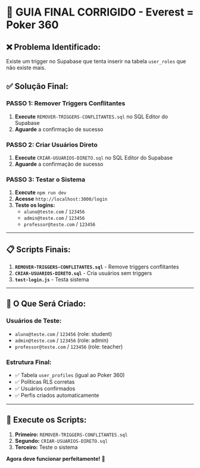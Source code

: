 # 🚀 GUIA FINAL CORRIGIDO - Everest = Poker 360

## ❌ **Problema Identificado:**
Existe um trigger no Supabase que tenta inserir na tabela `user_roles` que não existe mais.

## ✅ **Solução Final:**

### **PASSO 1: Remover Triggers Conflitantes**
1. **Execute** `REMOVER-TRIGGERS-CONFLITANTES.sql` no SQL Editor do Supabase
2. **Aguarde** a confirmação de sucesso

### **PASSO 2: Criar Usuários Direto**
1. **Execute** `CRIAR-USUARIOS-DIRETO.sql` no SQL Editor do Supabase
2. **Aguarde** a confirmação de sucesso

### **PASSO 3: Testar o Sistema**
1. **Execute** `npm run dev`
2. **Acesse** `http://localhost:3000/login`
3. **Teste os logins:**
   - `aluno@teste.com` / `123456`
   - `admin@teste.com` / `123456`
   - `professor@teste.com` / `123456`

---

## 📋 **Scripts Finais:**

1. **`REMOVER-TRIGGERS-CONFLITANTES.sql`** - Remove triggers conflitantes
2. **`CRIAR-USUARIOS-DIRETO.sql`** - Cria usuários sem triggers
3. **`test-login.js`** - Testa sistema

---

## 🎯 **O Que Será Criado:**

### **Usuários de Teste:**
- `aluno@teste.com` / `123456` (role: student)
- `admin@teste.com` / `123456` (role: admin)  
- `professor@teste.com` / `123456` (role: teacher)

### **Estrutura Final:**
- ✅ Tabela `user_profiles` (igual ao Poker 360)
- ✅ Políticas RLS corretas
- ✅ Usuários confirmados
- ✅ Perfis criados automaticamente

---

## 🚀 **Execute os Scripts:**

1. **Primeiro:** `REMOVER-TRIGGERS-CONFLITANTES.sql`
2. **Segundo:** `CRIAR-USUARIOS-DIRETO.sql`
3. **Terceiro:** Teste o sistema

**Agora deve funcionar perfeitamente!** 🎉
